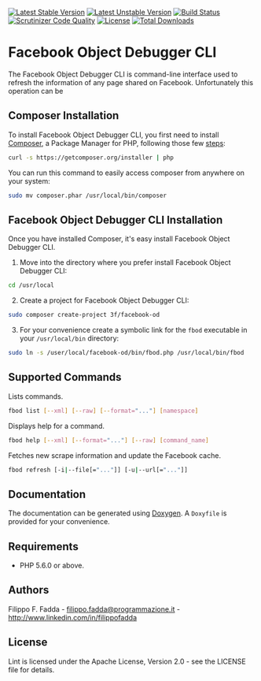 [![Latest Stable Version](https://poser.pugx.org/3f/facebook-od/v/stable.png)](https://packagist.org/packages/3f/facebook-od)
[![Latest Unstable Version](https://poser.pugx.org/3f/facebook-od/v/unstable.png)](https://packagist.org/packages/3f/facebook-od)
[![Build Status](https://scrutinizer-ci.com/g/dedalozzo/facebook-od/badges/build.png?b=master)](https://scrutinizer-ci.com/g/dedalozzo/facebook-od/build-status/master)
[![Scrutinizer Code Quality](https://scrutinizer-ci.com/g/dedalozzo/facebook-od/badges/quality-score.png?b=master)](https://scrutinizer-ci.com/g/dedalozzo/facebook-od/?branch=master)
[![License](https://poser.pugx.org/3f/facebook-od/license.svg)](https://packagist.org/packages/3f/facebook-od)
[![Total Downloads](https://poser.pugx.org/3f/facebook-od/downloads.png)](https://packagist.org/packages/3f/facebook-od)


Facebook Object Debugger CLI
============================
The Facebook Object Debugger CLI is command-line interface used to refresh the information of any page shared on 
Facebook. Unfortunately this operation can be 


Composer Installation
---------------------

To install Facebook Object Debugger CLI, you first need to install [Composer](http://getcomposer.org/), a Package Manager 
for PHP, following those few [steps](http://getcomposer.org/doc/00-intro.md#installation-nix):

```sh
curl -s https://getcomposer.org/installer | php
```

You can run this command to easily access composer from anywhere on your system:

```sh
sudo mv composer.phar /usr/local/bin/composer
```


Facebook Object Debugger CLI Installation
-----------------------------------------
Once you have installed Composer, it's easy install Facebook Object Debugger CLI.

1.  Move into the directory where you prefer install Facebook Object Debugger CLI:
  ``` sh
  cd /usr/local
  ```

2.  Create a project for Facebook Object Debugger CLI:
  ``` sh
  sudo composer create-project 3f/facebook-od
  ```
  
3.  For your convenience create a symbolic link for the `fbod` executable in your `/usr/local/bin` directory:
  ``` sh
  sudo ln -s /user/local/facebook-od/bin/fbod.php /usr/local/bin/fbod
  ```


Supported Commands
------------------
Lists commands. 
``` sh
fbod list [--xml] [--raw] [--format="..."] [namespace]
```

Displays help for a command. 
``` sh
fbod help [--xml] [--format="..."] [--raw] [command_name]
```

Fetches new scrape information and update the Facebook cache. 
``` sh
fbod refresh [-i|--file[="..."]] [-u|--url[="..."]]
```


Documentation
-------------
The documentation can be generated using [Doxygen](http://doxygen.org). A `Doxyfile` is provided for your convenience.


Requirements
------------
- PHP 5.6.0 or above.


Authors
-------
Filippo F. Fadda - <filippo.fadda@programmazione.it> - <http://www.linkedin.com/in/filippofadda>


License
-------
Lint is licensed under the Apache License, Version 2.0 - see the LICENSE file for details.